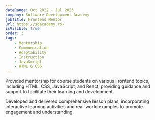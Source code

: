 ```yaml
---
dateRange: Oct 2022 - Jul 2023
company: Software Development Academy
jobTitle: Frontend Mentor
url: https://sdacademy.ro/
isVisible: true
order: 3
tags:
    - Mentorship
    - Communication
    - Adaptability
    - Instruction
    - JavaScript
    - HTML & CSS
---
```


Provided mentorship for course students on various Frontend topics, including HTML, CSS, JavaScript, and React, providing guidance and support to facilitate their learning and development.

Developed and delivered comprehensive lesson plans, incorporating interactive learning activities and real-world examples to promote engagement and understanding.
